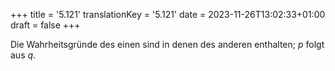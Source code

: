 +++
title = '5.121'
translationKey = '5.121'
date = 2023-11-26T13:02:33+01:00
draft = false
+++

Die Wahrheitsgründe des einen sind in denen des anderen enthalten; <span class="mathmode"><var>p</var></span> folgt aus <span class="mathmode"><var>q</var></span>.
